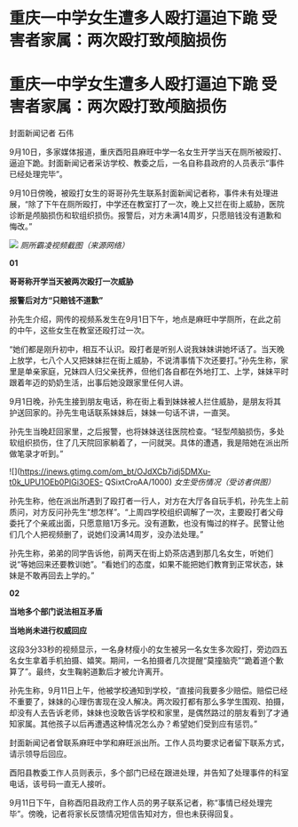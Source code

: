 # 重庆一中学女生遭多人殴打逼迫下跪 受害者家属：两次殴打致颅脑损伤

# 重庆一中学女生遭多人殴打逼迫下跪 受害者家属：两次殴打致颅脑损伤

封面新闻记者 石伟

9月10日，多家媒体报道，重庆酉阳县麻旺中学一名女生开学当天在厕所被殴打、逼迫下跪。封面新闻记者采访学校、教委之后，一名自称县政府的人员表示“事件已经处理完毕”。

9月10日傍晚，被殴打女生的哥哥孙先生联系封面新闻记者称，事件未有处理进展，“除了下午在厕所殴打，中学还在教室打了一次，晚上又拦在街上威胁，医院诊断是颅脑损伤和软组织损伤。报警后，对方未满14周岁，只愿赔钱没有道歉和悔改。”

![](https://inews.gtimg.com/news_bt/OdyW07-ey_Q1kKogBfRc18vz344wMgKMTisPW7Xrk_zSwAA/1000)
_厕所霸凌视频截图（来源网络）_

**01**

**哥哥称开学当天被两次殴打一次威胁**

**报警后对方“只赔钱不道歉”**

孙先生介绍，网传的视频系发生在9月1日下午，地点是麻旺中学厕所，在此之前的中午，这些女生在教室还殴打过一次。

“她们都是刚升初中，相互不认识。殴打者是听别人说我妹妹讲她坏话了。当天晚上放学，七八个人又把妹妹拦在街上威胁，不说清事情下次还要打。”孙先生称，家里是单亲家庭，兄妹四人归父亲抚养，但他们各自都在外地打工、上学，妹妹平时跟着年迈的奶奶生活，出事后她没跟家里任何人讲。

9月1日晚，孙先生接到朋友电话，称在街上看到妹妹被人拦住威胁，是朋友将其护送回家的。孙先生电话联系妹妹后，妹妹一句话不讲，一直哭。

孙先生当晚赶回家里，之后报警，也将妹妹送往医院检查。“轻型颅脑损伤，多处软组织损伤，住了几天院回家躺着了，一问就哭。具体的遭遇，我是陪她在派出所做笔录才听到。”

![](https://inews.gtimg.com/om_bt/OJdXCb7idj5DMXu-t0k_UPU1OEb0PIGi3OES-
QSixtCroAA/1000) _女生受伤情况（受访者供图）_

孙先生称，他在派出所遇到了殴打者一行人，对方在大厅各自玩手机，孙先生上前质问，对方反问孙先生“想怎样”。“上周四学校组织调解了一次，主要殴打者父母委托了个亲戚出面，只愿意赔1万多元。没有道歉，也没有悔过的样子。民警让他们几个人把视频删了，说她们没满14周岁，没办法处理。”

孙先生称，弟弟的同学告诉他，前两天在街上奶茶店遇到那几名女生，听她们说“等她回来还要教训她”。“看她们的态度，如果不能把她们教育到正常状态，妹妹是不敢再回去上学的。”

**02**

**当地多个部门说法相互矛盾**

**当地尚未进行权威回应**

这段3分33秒的视频显示，一名身材瘦小的女生被另一名女生多次殴打，旁边四五名女生拿着手机拍摄、嬉笑。期间，一名拍摄者几次提醒“莫撞脑壳”“跪着道个歉算了”。最终，女生鞠躬道歉后才被允许离开。

孙先生称，9月11日上午，他被学校通知到学校，“直接问我要多少赔偿。赔偿已经不重要了，妹妹的心理伤害现在没人解决。两次殴打都有那么多学生围观、拍摄，却没有人去告诉老师，妹妹也没敢告诉学校和家里，是偶然路过的朋友看到了才通知家属。其他孩子以后再遭遇这种情况怎么办？希望她们受到应有惩罚。”

封面新闻记者曾联系麻旺中学和麻旺派出所。工作人员均要求记者留下联系方式，请示领导后回应。

酉阳县教委工作人员则表示，多个部门已经在跟进处理，并告知了处理事件的科室电话，该号码一直无人接听。

9月11日下午，自称酉阳县政府工作人员的男子联系记者，称“事情已经处理完毕”。傍晚，记者将家长反馈情况短信告知对方，但也未获得回复。


